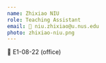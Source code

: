 ```yaml
---
name: Zhixiao NIU
role: Teaching Assistant
email: 📧 niu.zhixiao@u.nus.edu  
photo: zhixiao-niu.png
---
```


📍 E1-08-22 (office)

